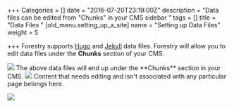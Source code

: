 +++
Categories = []
date = "2016-07-20T23:19:00Z"
description = "Data files can be edited from \"Chunks\" in your CMS sidebar "
tags = []
title = "Data Files "
[old_menu.setting_up_a_site]
name = "Setting up Data Files"
weight = 5

+++
Forestry supports [Hugo](https://gohugo.io/extras/datafiles/) and [Jekyll](https://jekyllrb.com/docs/datafiles/) data files. Forestry will allow you to edit data files under the **Chunks** section of your CMS.  

<img src="/docs/forestryio/images/docs-chunk2.png" class="large center">
The above data files will end up under the **Chunks** section in your CMS.

<img src="/docs/forestryio/images/docs-chunk-org.png" class="large center">
Content that needs editing and isn't associated with any particular page belongs here.

![](/docs/forestryio/images/editing-chunks-in-forestry-ui.png)

